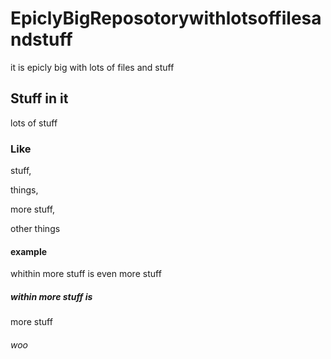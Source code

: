 # EpiclyBigReposotorywithlotsoffilesandstuff
it is epicly big with lots of files and stuff
## Stuff in it
lots of stuff
### Like
stuff,

things,

more stuff,

other things

#### example
whithin more stuff is even more stuff

##### within more stuff is
more stuff

###### woo

